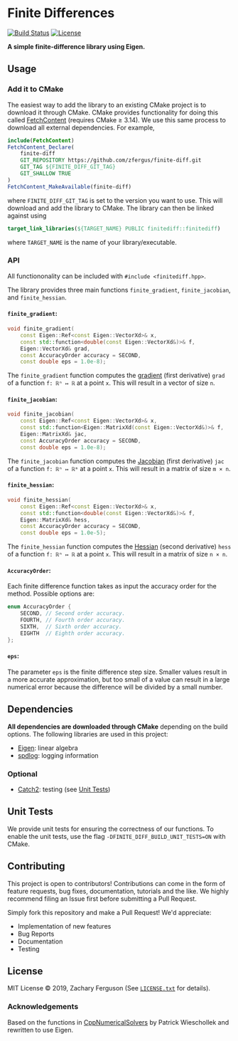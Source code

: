 # Finite Differences

[![Build Status](https://github.com/zfergus/finite-diff/actions/workflows/continuous.yml/badge.svg)](https://github.com/zfergus/finite-diff/actions/workflows/continuous.yml)
[![License](https://img.shields.io/github/license/zfergus/finite-diff.svg?color=blue)](https://opensource.org/licenses/MIT)

**A simple finite-difference library using Eigen.**

## Usage

### Add it to CMake

The easiest way to add the library to an existing CMake project is to download it through CMake.
CMake provides functionality for doing this called [FetchContent](https://cmake.org/cmake/help/latest/module/FetchContent.html) (requires CMake ≥ 3.14).
We use this same process to download all external dependencies.
For example,

```CMake
include(FetchContent)
FetchContent_Declare(
    finite-diff
    GIT_REPOSITORY https://github.com/zfergus/finite-diff.git
    GIT_TAG ${FINITE_DIFF_GIT_TAG}
    GIT_SHALLOW TRUE
)
FetchContent_MakeAvailable(finite-diff)
```

where `FINITE_DIFF_GIT_TAG` is set to the version you want to use. This will download and add the library to CMake. The library can then be linked against using

```CMake
target_link_libraries(${TARGET_NAME} PUBLIC finitediff::finitediff)
```

where `TARGET_NAME` is the name of your library/executable.

### API

All functiononality can be included with `#include <finitediff.hpp>`.

The library provides three main functions `finite_gradient`, `finite_jacobian`, and `finite_hessian`.

#### `finite_gradient`:

```c++
void finite_gradient(
    const Eigen::Ref<const Eigen::VectorXd>& x,
    const std::function<double(const Eigen::VectorXd&)>& f,
    Eigen::VectorXd& grad,
    const AccuracyOrder accuracy = SECOND,
    const double eps = 1.0e-8);
```

The `finite_gradient` function computes the [gradient](https://en.wikipedia.org/wiki/Gradient) (first derivative) `grad` of a function `f: ℝⁿ ↦ ℝ` at a point `x`. This will result in a vector of size `n`.

#### `finite_jacobian`:

```c++
void finite_jacobian(
    const Eigen::Ref<const Eigen::VectorXd>& x,
    const std::function<Eigen::MatrixXd(const Eigen::VectorXd&)>& f,
    Eigen::MatrixXd& jac,
    const AccuracyOrder accuracy = SECOND,
    const double eps = 1.0e-8);
```

The `finite_jacobian` function computes the [Jacobian](https://en.wikipedia.org/wiki/Jacobian_matrix_and_determinant) (first derivative) `jac` of a function `f: ℝⁿ ↦ ℝᵐ` at a point `x`. This will result in a matrix of size `m × n`.


#### `finite_hessian`:

```c++
void finite_hessian(
    const Eigen::Ref<const Eigen::VectorXd>& x,
    const std::function<double(const Eigen::VectorXd&)>& f,
    Eigen::MatrixXd& hess,
    const AccuracyOrder accuracy = SECOND,
    const double eps = 1.0e-5);
```

The `finite_hessian` function computes the [Hessian](https://en.wikipedia.org/wiki/Hessian_matrix) (second derivative) `hess` of a function `f: ℝⁿ ↦ ℝ` at a point `x`. This will result in a matrix of size `n × n`.

#### `AccuracyOrder`:

Each finite difference function takes as input the accuracy order for the method. Possible options are:
```c++
enum AccuracyOrder {
    SECOND, // Second order accuracy.
    FOURTH, // Fourth order accuracy.
    SIXTH,  // Sixth order accuracy.
    EIGHTH  // Eighth order accuracy.
};
```

#### `eps`:

The parameter `eps` is the finite difference step size. Smaller values result in a more accurate approximation, but too small of a value can result in a large numerical error because the difference will be divided by a small number.

## Dependencies

**All dependencies are downloaded through CMake** depending on the build options.
The following libraries are used in this project:

* [Eigen](https://eigen.tuxfamily.org/): linear algebra
* [spdlog](https://github.com/gabime/spdlog): logging information

### Optional

* [Catch2](https://github.com/catchorg/Catch2.git): testing (see [Unit Tests](#unit_tests))

## <a name="unit_tests"></a>Unit Tests

We provide unit tests for ensuring the correctness of our functions.
To enable the unit tests, use the flag `-DFINITE_DIFF_BUILD_UNIT_TESTS=ON` with CMake.

## Contributing

This project is open to contributors! Contributions can come in the form of feature requests, bug fixes, documentation, tutorials and the like. We highly recommend filing an Issue first before submitting a Pull Request.

Simply fork this repository and make a Pull Request! We'd appreciate:

* Implementation of new features
* Bug Reports
* Documentation
* Testing

## License

MIT License © 2019, Zachary Ferguson (See [`LICENSE.txt`](https://github.com/zfergus/finite-diff/blob/main/LICENSE) for details).

### Acknowledgements

Based on the functions in [CppNumericalSolvers](https://github.com/PatWie/CppNumericalSolvers/blob/v2/include/cppoptlib/utils/derivatives.h)
by Patrick Wieschollek and rewritten to use Eigen.
